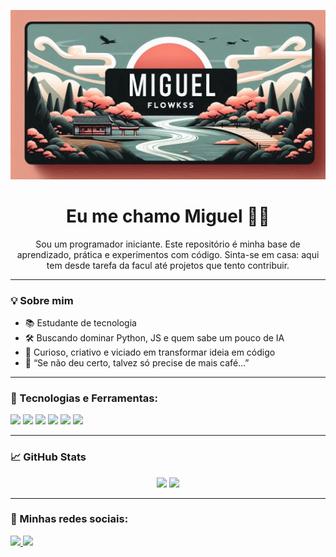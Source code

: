 <!--Banner do Flokinho-->
![Banner do perfil...](./bannernovo.png)

<h1 align="center">Eu me chamo Miguel 👨‍💻</h1>

<p align="center">
Sou um programador iniciante.  
Este repositório é minha base de aprendizado, prática e experimentos com código.  
Sinta-se em casa: aqui tem desde tarefa da facul até projetos que tento contribuir.
</p>

---

### 💡 Sobre mim
- 📚 Estudante de tecnologia
- 🛠️ Buscando dominar Python, JS e quem sabe um pouco de IA 
- 🎯 Curioso, criativo e viciado em transformar ideia em código
- 🧠 “Se não deu certo, talvez só precise de mais café…”

---

### 🧰 Tecnologias e Ferramentas:
<p align="left">
  <img src="https://img.shields.io/badge/-Python-333333?style=flat&logo=python" />
  <img src="https://img.shields.io/badge/-JavaScript-333333?style=flat&logo=javascript" />
  <img src="https://img.shields.io/badge/-HTML5-333333?style=flat&logo=html5" />
  <img src="https://img.shields.io/badge/-CSS3-333333?style=flat&logo=css3" />
  <img src="https://img.shields.io/badge/-Git-333333?style=flat&logo=git" />
  <img src="https://img.shields.io/badge/-VS%20Code-333333?style=flat&logo=visual-studio-code" />
</p>

---

### 📈 GitHub Stats

<p align="center">
  <img src="https://github-readme-stats.vercel.app/api?username=Flowksss&show_icons=true&theme=dark&hide_title=true" height="150" />
  <img src="https://github-readme-stats.vercel.app/api/top-langs/?username=Flowksss&layout=compact&theme=dark" height="150" />
</p>

---



### 🤙 Minhas redes sociais:

<p align="left">
  <a href="https://www.instagram.com/mfz_miguel/" target="_blank">
    <img src="https://img.shields.io/badge/-@mfz_miguel-E4405F?style=flat&logo=Instagram&logoColor=white" />
  </a>
  <a href="https://www.linkedin.com/in/miguel-mombach-foza-21a636262/" target="_blank">
    <img src="https://img.shields.io/badge/-Miguel%20no%20LinkedIn-0077B5?style=flat&logo=Linkedin&logoColor=white" />
  </a>
</p>
